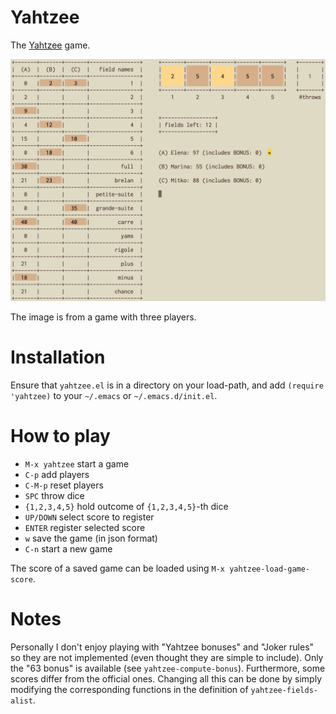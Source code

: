 # Yahtzee

The [Yahtzee](https://en.wikipedia.org/wiki/Yahtzee) game.

![An example game with 3 players](images/yahtzee.png)

The image is from a game with three players.

# Installation

Ensure that `yahtzee.el` is in a directory on your load-path, and add `(require 'yahtzee)`
to your `~/.emacs` or `~/.emacs.d/init.el`.

# How to play

- `M-x yahtzee` start a game
- `C-p`         add players
- `C-M-p`       reset players
- `SPC`         throw dice
- `{1,2,3,4,5}` hold outcome of `{1,2,3,4,5}`-th dice
- `UP/DOWN`     select score to register
- `ENTER`       register selected score
- `w`           save the game (in json format)
- `C-n`         start a new game

The score of a saved game can be loaded using `M-x yahtzee-load-game-score`.

# Notes

Personally I don't enjoy playing with "Yahtzee bonuses" and "Joker rules"
so they are not implemented (even thought they are simple to include).
Only the "63 bonus" is available (see `yahtzee-compute-bonus`). Furthermore,
some scores differ from the official ones. Changing all this can be
done by simply modifying the corresponding functions in the definition
of `yahtzee-fields-alist`.
